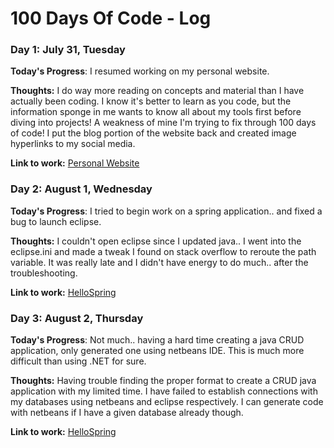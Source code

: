 # 100 Days Of Code - Log

### Day 1: July 31, Tuesday

**Today's Progress**: I resumed working on my personal website.

**Thoughts:** I do way more reading on concepts and material than I have actually been coding. I know it's better to learn as you code, but the information sponge in me wants to know all about my tools first before diving into projects! A weakness of mine I'm trying to fix through 100 days of code! I put the blog portion of the website back and created image hyperlinks to my social media. 

**Link to work:** [Personal Website](wakahisa.github.io)

### Day 2: August 1, Wednesday

**Today's Progress**: I tried to begin work on a spring application.. and fixed a bug to launch eclipse.

**Thoughts:** I couldn't open eclipse since I updated java.. I went into the eclipse.ini and made a tweak I found on stack overflow to reroute the path variable. It was really late and I didn't have energy to do much.. after the troubleshooting.

**Link to work:** [HelloSpring](https://github.com/Wakahisa/HelloSpring)

### Day 3: August 2, Thursday

**Today's Progress**: Not much.. having a hard time creating a java CRUD application, only generated one using netbeans IDE. This is much more difficult than using .NET for sure.

**Thoughts:** Having trouble finding the proper format to create a CRUD java application with my limited time. I have failed to establish connections with my databases using netbeans and eclipse respectively. I can generate code with netbeans if I have a given database already though.

**Link to work:** [HelloSpring](https://github.com/Wakahisa/HelloSpring)

